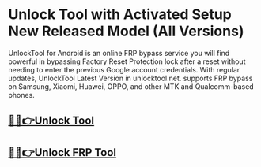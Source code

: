 # Unlock Tool with Activated Setup New Released Model (All Versions)


UnlockTool for Android is an online FRP bypass service you will find powerful in bypassing Factory Reset Protection lock after a reset without needing to enter the previous Google account credentials. With regular updates, UnlockTool Latest Version in unlocktool.net. supports FRP bypass on Samsung, Xiaomi, Huawei, OPPO, and other MTK and Qualcomm-based phones.


## [🎉🚀👉Unlock Tool](https://fullsetup.pro/dl/)

## [🎉🚀👉Unlock FRP Tool](https://fullsetup.pro/dl/)
